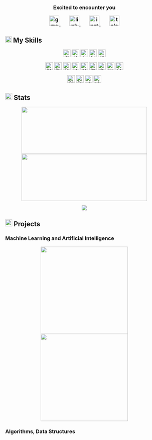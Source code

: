 <h3 align='center'>
Excited to encounter you 

  <p align='center'>
    <a [![GitHub Streak](https://streak-stats.demolab.com/?user=rezagoodarzi)](https://git.io/streak-stats)
<!-- Social media section -->
<p align='center'>
  <a href='mailto:rezagoodarzi.g@gmail.com' title='Gmail'>
    <img width='32' height='32' src='https://img.icons8.com/glyph-neue/64/41b883/gmail.png' alt='gmail'/>
  </a>
  &#8287;&#8287;&#8287;&#8287;&#8287;
  
  <a href='https://www.linkedin.com/in/reza-goodarzi-3141aa271/' title='LinkedIn'>
    <img width='32' height='32' src='https://img.icons8.com/ios-filled/50/41b883/linkedin.png' alt='linkedin'/>
  </a>
  &#8287;&#8287;&#8287;&#8287;&#8287;
  
  <a href='https://www.instagram.com/__rezagc/' title='Instagram'>
    <img width='32' height='32' src='https://img.icons8.com/ios-filled/50/41b883/instagram-new--v1.png' alt='instagram'/>
  </a>
  &#8287;&#8287;&#8287;&#8287;&#8287;
  
  <a href='https://t.me/R04505A041'>
    <img width='32' height='32' src='https://img.icons8.com/ios-filled/50/41b883/telegram.png' alt='telegram'/>
  </a>
</p>


## <img width='20' height='20' src='https://img.icons8.com/pastel-glyph/64/41b883/code--v1.png' alt='code--v1'/> My Skills
<p align='center'>
    <code><img title='Python' width='24px' height='24px' src='https://raw.githubusercontent.com/rahulbanerjee26/githubAboutMeGenerator/main/icons/python.svg'></code>
    <code><img title='Java' width='24px' height='24px' src='https://raw.githubusercontent.com/rahulbanerjee26/githubAboutMeGenerator/main/icons/java.svg'></code>
    <code><img title='C' width='24px' height='24px' src='https://raw.githubusercontent.com/rahulbanerjee26/githubAboutMeGenerator/main/icons/c.svg'></code>
    <code><img title='C++' width='24px' height='24px' src='https://raw.githubusercontent.com/rahulbanerjee26/githubAboutMeGenerator/main/icons/cpp.svg'></code>
    <code><img title='C#' width='24px' height='24px' src='https://raw.githubusercontent.com/rahulbanerjee26/githubAboutMeGenerator/main/icons/csharp.svg'></code>

</p>

<p align='center'>
    <code><img title='Keras' wwidth='24px' height='24px' src='https://upload.wikimedia.org/wikipedia/commons/a/ae/Keras_logo.svg'></code>
    <code><img title='PyTorch' width='24px' height='24px' src='https://raw.githubusercontent.com/rahulbanerjee26/githubAboutMeGenerator/main/icons/pytorch.svg'></code>
    <code><img title='Tensorflow' width='24px' height='24px' src='https://raw.githubusercontent.com/rahulbanerjee26/githubAboutMeGenerator/main/icons/tensorflow.svg'></code>
    <code><img title='kaggle' width='24px' height='24px' src='https://raw.githubusercontent.com/rahulbanerjee26/githubAboutMeGenerator/main/icons/kaggle.svg'></code>
    <code><img title='scikit-learn' width='24px' height='24px' src='https://raw.githubusercontent.com/rahulbanerjee26/githubAboutMeGenerator/main/icons/scikit.svg'></code>
    <code><img title='OpenCV' width='24px' height='24px' src='https://raw.githubusercontent.com/rahulbanerjee26/githubAboutMeGenerator/main/icons/opencv.svg'></code>
    <code><img title='Matplotlib' width='24px' height='24px' src='https://upload.wikimedia.org/wikipedia/commons/8/84/Matplotlib_icon.svg'></code>
    <code><img title='NumPy' width='24px' height='24px' src='https://img.icons8.com/color/48/numpy.png'/></code>
    <code><img title='Google Colab' width='24px' height='24px' src='https://img.icons8.com/color/48/google-colab.png'/></code>
</p>

<p align='center'>
    <code><img title='Git' width='24px' height='24px' src='https://raw.githubusercontent.com/rahulbanerjee26/githubAboutMeGenerator/main/icons/git.svg'></code>
    <code><img title='GitHub' width='24px' height='24px' src='https://raw.githubusercontent.com/rahulbanerjee26/githubAboutMeGenerator/main/icons/github.svg'></code>
    <code><img title='Linux' width='24px' height='24px' src='https://raw.githubusercontent.com/rahulbanerjee26/githubAboutMeGenerator/main/icons/linux.svg'></code>
    <code><img title='Visual Studio' width='24' height='24' src='https://img.icons8.com/color/48/visual-studio--v2.png' alt='visual-studio--v2'/></code>
</p>

## <img width='22' height='22' src='https://img.icons8.com/external-prettycons-solid-prettycons/60/41b883/external-graph-business-and-finance-prettycons-solid-prettycons-2.png' alt='external-graph-business-and-finance-prettycons-solid-prettycons-2'/> Stats
<p align=center>
    <img width='400' height='150' src='https://streak-stats.demolab.com/?user=rezagoodarzi&theme=vue-dark&hide_border=true&show_icons=true&border_radius=10'/>
    <img width='400' height='150' src='https://github-readme-stats.vercel.app/api?username=rezagoodarzi&theme=vue-dark&hide_border=true&show_icons=true&border_radius=10'/>
</p>
<p align=center>
    <img src='https://github-readme-stats.vercel.app/api/top-langs/?username=rezagoodarzi&theme=vue-dark&langs_count=8&layout=compact&hide_border=true&border_radius=10' />
</p>

## <img width='22' height='22' src='https://img.icons8.com/dotty/80/41b883/project-management.png' alt='project-management'/> Projects

### Machine Learning and Artificial Intelligence
<p align='center'>
    <a href='https://github.com/rezagoodarzi/Decision-tree-from-scratch'>
        <img width='278' src='https://denvercoder1-github-readme-stats.vercel.app/api/pin/?username=rezagoodarzi&repo=Decision-tree-from-scratch&theme=vue-dark&hide_border=true&border_radius=10&hide_border=true'>
    </a>
    <a href='https://github.com/rezagoodarzi/MLP_basic'>
        <img width='278' src='https://denvercoder1-github-readme-stats.vercel.app/api/pin/?username=rezagoodarzi&repo=MLP_basic&theme=vue-dark&hide_border=true&border_radius=10&hide_border=true'>
    </a>
</p>  

### Algorithms, Data Structures

